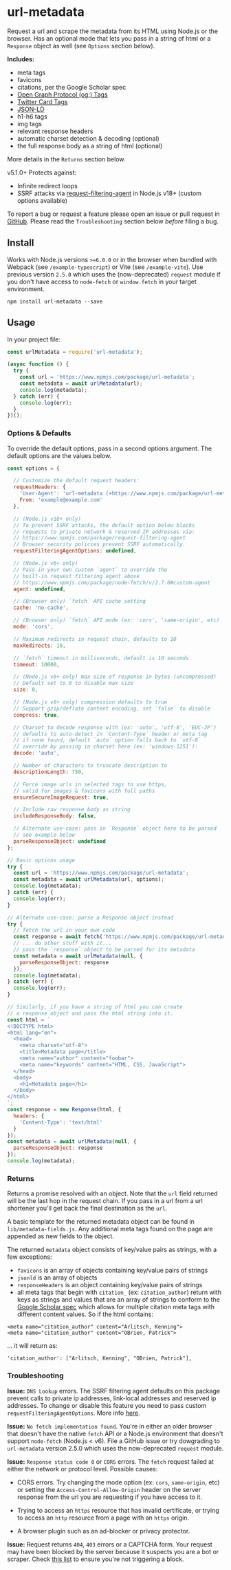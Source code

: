 # url-metadata

Request a url and scrape the metadata from its HTML using Node.js or the browser. Has an optional mode that lets you pass in a string of html or a `Response` object as well (see `Options` section below).

**Includes:**

- meta tags
- favicons
- citations, per the Google Scholar spec
- [Open Graph Protocol (og:) Tags](http://ogp.me/)
- [Twitter Card Tags](https://developer.twitter.com/en/docs/twitter-for-websites/cards/overview/markup)
- [JSON-LD](https://moz.com/blog/json-ld-for-beginners)
- h1-h6 tags
- img tags
- relevant response headers
- automatic charset detection & decoding (optional)
- the full response body as a string of html (optional)

More details in the `Returns` section below.

v5.1.0+ Protects against:
- Infinite redirect loops
- SSRF attacks via [request-filtering-agent](https://www.npmjs.com/package/request-filtering-agent) in Node.js v18+ (custom options available)

To report a bug or request a feature please open an issue or pull request in [GitHub](https://github.com/laurengarcia/url-metadata). Please read the `Troubleshooting` section below *before* filing a bug.


## Install
Works with Node.js versions `>=6.0.0` or in the browser when bundled with Webpack (see `/example-typescript`) or Vite (see `/example-vite`). Use previous version `2.5.0` which uses the (now-deprecated) `request` module if you don't have access to `node-fetch` or `window.fetch` in your target environment.

```
npm install url-metadata --save
```

## Usage

In your project file:
```javascript
const urlMetadata = require('url-metadata');

(async function () {
  try {
    const url = 'https://www.npmjs.com/package/url-metadata';
    const metadata = await urlMetadata(url);
    console.log(metadata);
  } catch (err) {
    console.log(err);
  }
})();

```

### Options & Defaults
To override the default options, pass in a second options argument. The default options are the values below.
```javascript
const options = {

  // Customize the default request headers:
  requestHeaders: {
    'User-Agent': 'url-metadata (+https://www.npmjs.com/package/url-metadata)',
    From: 'example@example.com'
  },

  // (Node.js v18+ only)
  // To prevent SSRF attacks, the default option below blocks
  // requests to private network & reserved IP addresses via:
  // https://www.npmjs.com/package/request-filtering-agent
  // Browser security policies prevent SSRF automatically.
  requestFilteringAgentOptions: undefined,

  // (Node.js v6+ only)
  // Pass in your own custom `agent` to override the
  // built-in request filtering agent above
  // https://www.npmjs.com/package/node-fetch/v/2.7.0#custom-agent
  agent: undefined,

  // (Browser only) `fetch` API cache setting
  cache: 'no-cache',

  // (Browser only) `fetch` API mode (ex: 'cors', 'same-origin', etc)
  mode: 'cors',

  // Maximum redirects in request chain, defaults to 10
  maxRedirects: 10,

  // `fetch` timeout in milliseconds, default is 10 seconds
  timeout: 10000,

  // (Node.js v6+ only) max size of response in bytes (uncompressed)
  // Default set to 0 to disable max size
  size: 0,

  // (Node.js v6+ only) compression defaults to true
  // Support gzip/deflate content encoding, set `false` to disable
  compress: true,

  // Charset to decode response with (ex: 'auto', 'utf-8', 'EUC-JP')
  // defaults to auto-detect in `Content-Type` header or meta tag
  // if none found, default `auto` option falls back to `utf-8`
  // override by passing in charset here (ex: 'windows-1251'):
  decode: 'auto',

  // Number of characters to truncate description to
  descriptionLength: 750,

  // Force image urls in selected tags to use https,
  // valid for images & favicons with full paths
  ensureSecureImageRequest: true,

  // Include raw response body as string
  includeResponseBody: false,

  // Alternate use-case: pass in `Response` object here to be parsed
  // see example below
  parseResponseObject: undefined
};

// Basic options usage
try {
  const url = 'https://www.npmjs.com/package/url-metadata';
  const metadata = await urlMetadata(url, options);
  console.log(metadata);
} catch (err) {
  console.log(err);
}

// Alternate use-case: parse a Response object instead
try {
  // fetch the url in your own code
  const response = await fetch('https://www.npmjs.com/package/url-metadata');
  // ... do other stuff with it...
  // pass the `response` object to be parsed for its metadata
  const metadata = await urlMetadata(null, {
    parseResponseObject: response
  });
  console.log(metadata);
} catch (err) {
  console.log(err);
}

// Similarly, if you have a string of html you can create
// a response object and pass the html string into it.
const html = `
<!DOCTYPE html>
<html lang="en">
  <head>
    <meta charset="utf-8">
    <title>Metadata page</title>
    <meta name="author" content="foobar">
    <meta name="keywords" content="HTML, CSS, JavaScript">
  </head>
  <body>
    <h1>Metadata page</h1>
  </body>
</html>
`;
const response = new Response(html, {
  headers: {
    'Content-Type': 'text/html'
  }
});
const metadata = await urlMetadata(null, {
  parseResponseObject: response
});
console.log(metadata);
```

### Returns
Returns a promise resolved with an object. Note that the `url` field returned will be the last hop in the request chain. If you pass in a url from a url shortener you'll get back the final destination as the `url`.

A basic template for the returned metadata object can be found in `lib/metadata-fields.js`. Any additional meta tags found on the page are appended as new fields to the object.

The returned `metadata` object consists of key/value pairs as strings, with a few exceptions:
- `favicons` is an array of objects containing key/value pairs of strings
- `jsonld` is an array of objects
- `responseHeaders` is an object containing key/value pairs of strings
- all meta tags that begin with `citation_` (ex: `citation_author`) return with keys as strings and values that are an array of strings to conform to the [Google Scholar spec](https://www.google.com/intl/en/scholar/inclusion.html#indexing) which allows for multiple citation meta tags with different content values. So if the html contains:
```
<meta name="citation_author" content="Arlitsch, Kenning">
<meta name="citation_author" content="OBrien, Patrick">
```
... it will return as:
```
'citation_author': ["Arlitsch, Kenning", "OBrien, Patrick"],
```

### Troubleshooting

**Issue:** `DNS Lookup` errors. The SSRF filtering agent defaults on this package prevent calls to private ip addresses, link-local addresses and reserved ip addresses. To change or disable this feature you need to pass custom `requestFilteringAgentOptions`. More info [here](https://www.npmjs.com/package/request-filtering-agent).

**Issue:** `No fetch implementation found`. You're in either an older browser that doesn't have the native `fetch` API or a Node.js environment that doesn't support `node-fetch` (Node.js < v6). File a GitHub issue or try dowgrading to `url-metadata` version 2.5.0 which uses the now-deprecated `request` module.

**Issue:** `Response status code 0` or `CORS` errors. The `fetch` request failed at either the network or protocol level. Possible causes:

- CORS errors. Try changing the mode option (ex: `cors`, `same-origin`, etc) or setting the `Access-Control-Allow-Origin` header on the server response from the url you are requesting if you have access to it.

- Trying to access an `https` resource that has invalid certificate, or trying to access an `http` resource from a page with an `https` origin.

- A browser plugin such as an ad-blocker or privacy protector.

**Issue:** Request returns `404`, `403` errors or a CAPTCHA form. Your request may have been blocked by the server because it suspects you are a bot or scraper. Check [this list](https://dev.to/princepeterhansen/7-ways-to-avoid-getting-blocked-or-blacklisted-when-web-scraping-45ii) to ensure you're not triggering a block.
